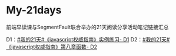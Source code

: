 # My-21days
前端早读课与SegmentFault联合举办的21天阅读分享活动笔记链接汇总

D1：<a href="https://segmentfault.com/n/1330000004569802">#我的21天#《javascript权威指南》实例练习- D1</a>
D2：<a href="https://segmentfault.com/n/1330000004570725">#我的21天#《javascript权威指南》第八章函数- D2</a>

